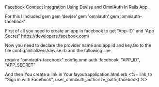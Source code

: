 Facebook Connect Integration Using Devise and OmniAuth In Rails App.

For this I included gem
  gem ‘devise’
  gem 'omniauth'
  gem 'omniauth-facebook' 

First of all you need to create an app in facebook to get “App-ID” and “App Secret”
  https://developers.facebook.com/

Now you need to declare the provider name and app id and key.Go to the file config/initializers/devise.rb and the following line

require "omniauth-facebook"
config.omniauth :facebook, "APP_ID", "APP_SECRET"

And then You create a link in Your layout/application.html.erb
  <%= link_to "Sign in with Facebook", user_omniauth_authorize_path(:facebook) %>